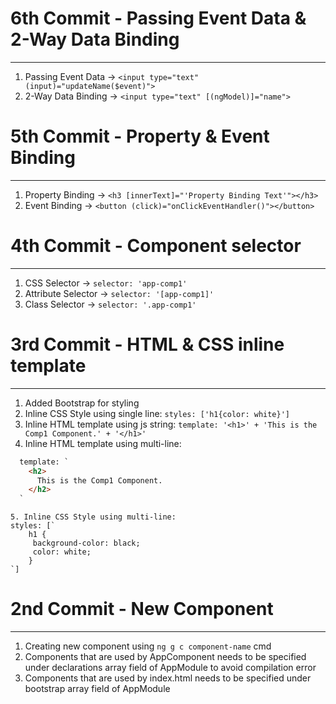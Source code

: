 # 6th Commit - Passing Event Data & 2-Way Data Binding
--------------------------------

1. Passing Event Data -> `<input type="text" (input)="updateName($event)">`
2. 2-Way Data Binding -> `<input type="text" [(ngModel)]="name">`

# 5th Commit - Property & Event Binding
--------------------------------

1. Property Binding -> `<h3 [innerText]="'Property Binding Text'"></h3>`
2. Event Binding -> `<button (click)="onClickEventHandler()"></button>`

# 4th Commit - Component selector
--------------------------------

1. CSS Selector -> `selector: 'app-comp1'`
2. Attribute Selector -> `selector: '[app-comp1]'`
3. Class Selector -> `selector: '.app-comp1'`

# 3rd Commit - HTML & CSS inline template
--------------------------------

1. Added Bootstrap for styling
2. Inline CSS Style using single line: `styles: ['h1{color: white}']`
3. Inline HTML template using js string: `template: '<h1>' + 'This is the Comp1 Component.' + '</h1>'`
4. Inline HTML template using multi-line:
```html
  template: `
    <h2>
      This is the Comp1 Component.
    </h2>
  `
```

``` 
5. Inline CSS Style using multi-line:
styles: [`
    h1 {
     background-color: black;
     color: white;
    }
`]
```

# 2nd Commit - New Component
--------------------------------

1. Creating new component using `ng g c component-name` cmd
2. Components that are used by AppComponent needs to be specified under declarations array field of AppModule to avoid compilation error
3. Components that are used by index.html needs to be specified under bootstrap array field of AppModule
